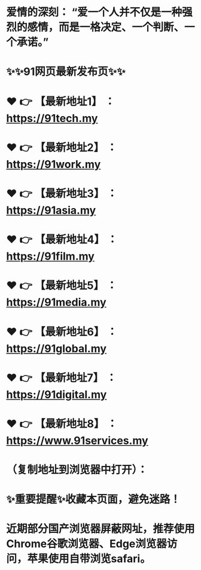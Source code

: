# 爱情的深刻： “爱一个人并不仅是一种强烈的感情，而是一格决定、一个判断、一个承诺。”
# ✨✨91网页最新发布页✨✨
# ❤️ 👉 【最新地址1】 ：https://91tech.my
# ❤️ 👉 【最新地址2】 ：https://91work.my
# ❤️ 👉 【最新地址3】 ：https://91asia.my
# ❤️ 👉 【最新地址4】 ：https://91film.my
# ❤️ 👉 【最新地址5】 ：https://91media.my
# ❤️ 👉 【最新地址6】 ：https://91global.my
# ❤️ 👉 【最新地址7】 ：https://91digital.my
# ❤️ 👉 【最新地址8】 ：https://www.91services.my
# （复制地址到浏览器中打开）：
# ✨重要提醒✨收藏本页面，避免迷路！
# 近期部分国产浏览器屏蔽网址，推荐使用Chrome谷歌浏览器、Edge浏览器访问，苹果使用自带浏览safari。
